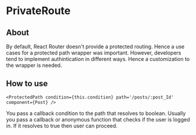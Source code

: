 # PrivateRoute

## About
By default, React Router doesn't provide a protected routing. Hence a use cases for a protected path wrapper was important.
However, developers tend to implement authintication in different ways. Hence a customization to the wrapper is needed.


## How to use
`<ProtectedPath condition={this.condition} path='/posts/:post_Id' component={Post} />`

You pass a callback condition to the path that resolves to boolean.
Usually you pass a callback or anonymous function that checks if the
user is logged in. If it resolves to true then user can proceed.
